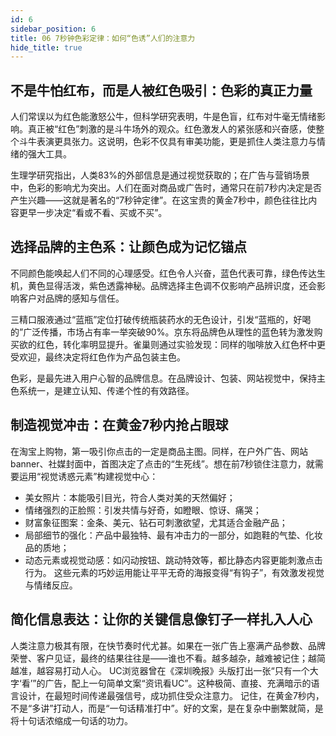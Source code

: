 ```yaml
---
id: 6
sidebar_position: 6
title: 06 7秒钟色彩定律：如何“色诱”人们的注意力
hide_title: true
---
```


## 不是牛怕红布，而是人被红色吸引：色彩的真正力量
人们常误以为红色能激怒公牛，但科学研究表明，牛是色盲，红布对牛毫无情绪影响。真正被“红色”刺激的是斗牛场外的观众。红色激发人的紧张感和兴奋感，使整个斗牛表演更具张力。这说明，色彩不仅具有审美功能，更是抓住人类注意力与情绪的强大工具。

生理学研究指出，人类83%的外部信息是通过视觉获取的；在广告与营销场景中，色彩的影响尤为突出。人们在面对商品或广告时，通常只在前7秒内决定是否产生兴趣——这就是著名的“7秒钟定律”。在这宝贵的黄金7秒中，颜色往往比内容更早一步决定“看或不看、买或不买”。

## 选择品牌的主色系：让颜色成为记忆锚点
不同颜色能唤起人们不同的心理感受。红色令人兴奋，蓝色代表可靠，绿色传达生机，黄色显得活泼，紫色透露神秘。品牌选择主色调不仅影响产品辨识度，还会影响客户对品牌的感知与信任。

三精口服液通过“蓝瓶”定位打破传统瓶装药水的无色设计，引发“蓝瓶的，好喝的”广泛传播，市场占有率一举突破90%。京东将品牌色从理性的蓝色转为激发购买欲的红色，转化率明显提升。雀巢则通过实验发现：同样的咖啡放入红色杯中更受欢迎，最终决定将红色作为产品包装主色。

色彩，是最先进入用户心智的品牌信息。在品牌设计、包装、网站视觉中，保持主色系统一，是建立认知、传递个性的有效路径。
## 制造视觉冲击：在黄金7秒内抢占眼球
在淘宝上购物，第一吸引你点击的一定是商品主图。同样，在户外广告、网站banner、社媒封面中，首图决定了点击的“生死线”。想在前7秒锁住注意力，就需要运用“视觉诱惑元素”构建视觉中心：
  - 美女照片：本能吸引目光，符合人类对美的天然偏好；
  - 情绪强烈的正脸照：引发共情与好奇，如瞪眼、惊讶、痛哭；
  - 财富象征图案：金条、美元、钻石可刺激欲望，尤其适合金融产品；
  - 局部细节的强化：产品中最独特、最有冲击力的一部分，如跑鞋的气垫、化妆品的质地；
  - 动态元素或视觉动感：如闪动按钮、跳动特效等，都比静态内容更能刺激点击行为。
这些元素的巧妙运用能让平平无奇的海报变得“有钩子”，有效激发视觉与情绪反应。
## 简化信息表达：让你的关键信息像钉子一样扎入人心
人类注意力极其有限，在快节奏时代尤甚。如果在一张广告上塞满产品参数、品牌荣誉、客户见证，最终的结果往往是——谁也不看。越多越杂，越难被记住；越简越准，越容易打动人心。
UC浏览器曾在《深圳晚报》头版打出一张“只有一个大字‘看’”的广告，配上一句简单文案“资讯看UC”。这种极简、直接、充满暗示的语言设计，在最短时间传递最强信号，成功抓住受众注意力。
记住，在黄金7秒内，不是“多讲”打动人，而是“一句话精准打中”。好的文案，是在复杂中删繁就简，是将十句话浓缩成一句话的功力。